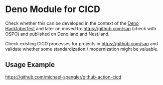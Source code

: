 # Deno Module for CICD
Check whether this can be developed in the context of the [Deno Hacktoberfest](https://organize.mlh.io/participants/events/5363-nest-land-hacktoberfest-online-meetup-with-ryan-dahl-sam-williams-and-michael-spengler) and later on moved to: https://github.com/sap (check with OSPO) and published on Deno.land and Nest.land.  

Check existing CICD processes for projects in https://github.com/sap and validate whether some standardization / modernization might be valuable.

## Usage Example
https://github.com/michael-spengler/github-action-cicd

